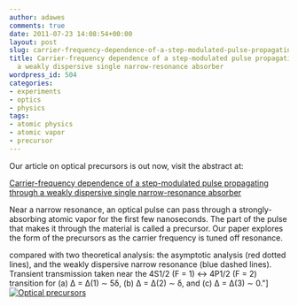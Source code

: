 ```yaml
---
author: adawes
comments: true
date: 2011-07-23 14:08:54+00:00
layout: post
slug: carrier-frequency-dependence-of-a-step-modulated-pulse-propagating-through-a-weakly-dispersive-single-narrow-resonance-absorber
title: Carrier-frequency dependence of a step-modulated pulse propagating through
  a weakly dispersive single narrow-resonance absorber
wordpress_id: 504
categories:
- experiments
- optics
- physics
tags:
- atomic physics
- atomic vapor
- precursor
---
```


Our article on optical precursors is out now, visit the abstract at:

[Carrier-frequency dependence of a step-modulated pulse propagating through a weakly dispersive single narrow-resonance absorber](http://www.tandfonline.com/doi/abs/10.1080/09500340.2011.575961)

Near a narrow resonance, an optical pulse can pass through a strongly-absorbing atomic vapor for the first few nanoseconds. The part of the pulse that makes it through the material is called a precursor. Our paper explores the form of the precursors as the carrier frequency is tuned off resonance.

<span class="caption"> compared with two theoretical analysis: the asymptotic analysis (red dotted lines), and the weakly dispersive narrow resonance (blue dashed lines). Transient transmission taken near the 4S1/2 (F = 1) ↔ 4P1/2 (F = 2) transition for (a) ∆ = ∆(1) ∼ 5δ, (b) ∆ = ∆(2) ∼ δ, and (c) ∆ = ∆(3) ∼ 0."][![Optical precursors](http://dawes.files.wordpress.com/2011/07/precursor.png)](http://dawes.files.wordpress.com/2011/07/precursor.png)</span>
